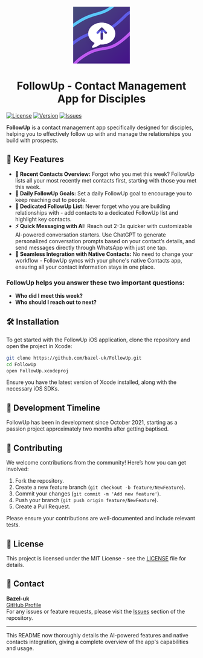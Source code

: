 <p align="center">
  <img src="FollowUp/Assets.xcassets/AppIcon.appiconset/Icon.png" alt="FollowUp App Icon" width="150" height="150">
</p>
<h1 align="center">
  <strong>FollowUp - Contact Management App for Disciples</strong>
</h1>


[![License](https://img.shields.io/github/license/bazel-uk/FollowUp)](https://github.com/bazel-uk/FollowUp/blob/main/LICENSE)
[![Version](https://img.shields.io/github/v/release/bazel-uk/FollowUp?include_prereleases)](https://github.com/bazel-uk/FollowUp/releases)
[![Issues](https://img.shields.io/github/issues/bazel-uk/FollowUp)](https://github.com/bazel-uk/FollowUp/issues)

**FollowUp** is a contact management app specifically designed for disciples, helping you to effectively follow up with and manage the relationships you build with prospects.

## 🌟 Key Features

- **👥 Recent Contacts Overview:** Forgot who you met this week? FollowUp lists all your most recently met contacts first, starting with those you met this week.
- **🎯 Daily FollowUp Goals:** Set a daily FollowUp goal to encourage you to keep reaching out to people.
- **📑 Dedicated FollowUp List:** Never forget who you are building relationships with - add contacts to a dedicated FollowUp list and highlight key contacts.
- **⚡️ Quick Messaging with AI:** Reach out 2-3x quicker with customizable AI-powered conversation starters. Use ChatGPT to generate personalized conversation prompts based on your contact’s details, and send messages directly through WhatsApp with just one tap.
- **🔁 Seamless Integration with Native Contacts:** No need to change your workflow - FollowUp syncs with your phone's native Contacts app, ensuring all your contact information stays in one place.

### FollowUp helps you answer these two important questions:

- **Who did I meet this week?**
- **Who should I reach out to next?**

## 🛠️ Installation

To get started with the FollowUp iOS application, clone the repository and open the project in Xcode:

```bash
git clone https://github.com/bazel-uk/FollowUp.git
cd FollowUp
open FollowUp.xcodeproj
```

Ensure you have the latest version of Xcode installed, along with the necessary iOS SDKs.

## 🚧 Development Timeline

FollowUp has been in development since October 2021, starting as a passion project approximately two months after getting baptised.

## 🤝 Contributing

We welcome contributions from the community! Here’s how you can get involved:

1. Fork the repository.
2. Create a new feature branch (`git checkout -b feature/NewFeature`).
3. Commit your changes (`git commit -m 'Add new feature'`).
4. Push your branch (`git push origin feature/NewFeature`).
5. Create a Pull Request.

Please ensure your contributions are well-documented and include relevant tests.

## 📝 License

This project is licensed under the MIT License - see the [LICENSE](https://github.com/bazel-uk/FollowUp/blob/main/LICENSE) file for details.

## 📧 Contact

**Bazel-uk**  
[GitHub Profile](https://github.com/bazel-uk)  
For any issues or feature requests, please visit the [Issues](https://github.com/bazel-uk/FollowUp/issues) section of the repository.

---

This README now thoroughly details the AI-powered features and native contacts integration, giving a complete overview of the app's capabilities and usage.
